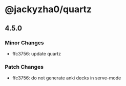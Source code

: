 # @jackyzha0/quartz

## 4.5.0

### Minor Changes

- ffc3756: update quartz

### Patch Changes

- ffc3756: do not generate anki decks in serve-mode
